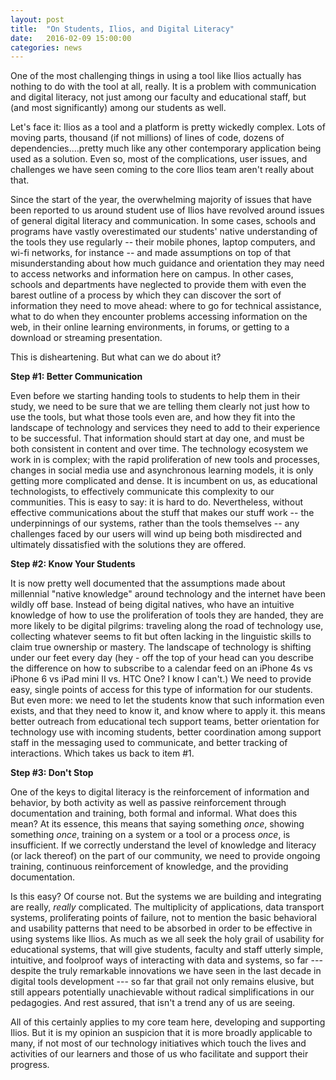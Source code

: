 ```yaml
---
layout: post
title:  "On Students, Ilios, and Digital Literacy"
date:   2016-02-09 15:00:00
categories: news
---
```

One of the most challenging things in using a tool like Ilios actually has nothing to do with the tool at all, really. It is a problem with communication and digital literacy, not just among our faculty and educational staff, but (and most significantly) among our students as well.

Let's face it: Ilios as a tool and a platform is pretty wickedly complex. Lots of moving parts, thousand (if not millions) of lines of code, dozens of dependencies....pretty much like any other contemporary application being used as a solution. Even so, most of the complications, user issues, and challenges we have seen coming to the core Ilios team aren't really about that.

Since the start of the year, the overwhelming majority of issues that have been reported to us around student use of Ilios have revolved around issues of general digital literacy and communication. In some cases, schools and programs have vastly overestimated our students' native understanding of the tools they use regularly -- their mobile phones, laptop computers, and wi-fi networks, for instance -- and made assumptions on top of that misunderstanding about how much guidance and orientation they may need to access networks and information here on campus. In other cases, schools and departments have neglected to provide them with even the barest outline of a process by which they can discover the sort of information they need to move ahead: where to go for technical assistance, what to do when they encounter problems accessing information on the web, in their online learning environments, in forums, or getting to a download or streaming presentation.

This is disheartening. But what can we do about it?

__Step #1: Better Communication__

Even before we starting handing tools to students to help them in their study, we need to be sure that we are telling them clearly not just how to use the tools, but what those tools even are, and how they fit into the landscape of technology and services they need to add to their experience to be successful. That information should start at day one, and must be both consistent in content and over time. The technology ecosystem we work in is complex; with the rapid proliferation of new tools and processes, changes in social media use and asynchronous learning models, it is only getting more complicated and dense. It is incumbent on us, as educational technologists, to effectively communicate this complexity to our communities. This is easy to say: it is hard to do. Nevertheless, without effective communications about the stuff that makes our stuff work -- the underpinnings of our systems, rather than the tools themselves -- any challenges faced by our users will wind up being both misdirected and ultimately dissatisfied with the solutions they are offered.

__Step #2: Know Your Students__

It is now pretty well documented that the assumptions made about millennial "native knowledge" around technology and the internet have been wildly off base. Instead of being digital natives, who have an intuitive knowledge of how to use the proliferation of tools they are handed, they are more likely to be digital pilgrims: traveling along the road of technology use, collecting whatever seems to fit but often lacking in the linguistic skills to claim true ownership or mastery. The landscape of technology is shifting under our feet every day (hey - off the top of your head can you describe the difference on how to subscribe to a calendar feed on an iPhone 4s vs iPhone 6 vs iPad mini II vs. HTC One? I know I can't.) We need to provide easy, single points of access for this type of information for our students. But even more: we need to let the students know that such information even exists, and that they need to know it, and know where to apply it. this means better outreach from educational tech support teams, better orientation for technology use with incoming students, better coordination among support staff in the messaging used to communicate, and better tracking of interactions. Which takes us back to item #1.

__Step #3: Don't Stop__

One of the keys to digital literacy is the reinforcement of information and behavior, by both activity as well as passive reinforcement through documentation and training, both formal and informal. What does this mean? At its essence, this means that saying something *once*, showing something *once*, training on a system or a tool or a process *once*, is insufficient. If we correctly understand the level of knowledge and literacy (or lack thereof) on the part of our community, we need to provide ongoing training, continuous reinforcement of knowledge, and the providing documentation.

Is this easy? Of course not. But the systems we are building and integrating are really, *really* complicated. The multiplicity of applications, data transport systems, proliferating points of failure, not to mention the basic behavioral and usability patterns that need to be absorbed in order to be effective in using systems like Ilios. As much as we all seek the holy grail of usability for educational systems, that will give students, faculty and staff utterly simple, intuitive, and foolproof ways of interacting with data and systems, so far --- despite the truly remarkable innovations we have seen in the last decade in digital tools development --- so far that grail not only remains elusive, but still appears potentially unachievable without radical simplifications in our pedagogies. And rest assured, that isn't a trend any of us are seeing.

All of this certainly applies to my core team here, developing and supporting Ilios. But it is my opinion an suspicion that it is more broadly applicable to many, if not most of our technology initiatives which touch the lives and activities of our learners and those of us who facilitate and support their progress.
